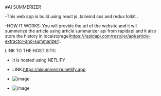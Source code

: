 
#AI SUMMERIZER


-This web app is build using react js ,tailwind css and redux tolkit .

-HOW IT WORKS:
You will provide the url of the website and it wll summerize the article using article summarizer api from rapidapi and it also store the history 
 in localstorage(https://rapidapi.com/restyler/api/article-extractor-and-summarizer).

 LINK TO THE HOST SITE:
- It is hosted using NETLIFY
- LINK:https://aisummerize.netlify.app

- ![image](https://github.com/nabinhamal/Summarize/assets/68802971/9abb0a0a-42e1-44d7-847d-99a2615bd431)
- ![image](https://github.com/nabinhamal/Summarize/assets/68802971/ad5e164f-0b24-47e8-8835-d578c34a8901)
